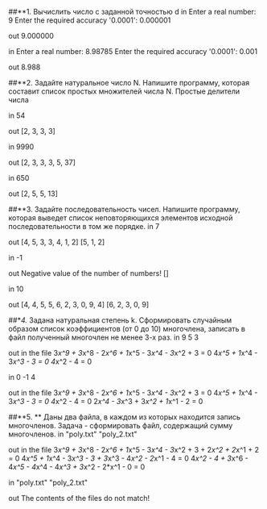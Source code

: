 ##**1. Вычислить число c заданной точностью d
in
Enter a real number: 9
Enter the required accuracy '0.0001': 0.000001

out
9.000000

in
Enter a real number: 8.98785
Enter the required accuracy '0.0001': 0.001

out
8.988

##**2. Задайте натуральное число N. Напишите программу, которая составит список простых множителей числа N.
Простые делители числа

in
54

out
[2, 3, 3, 3]

in
9990

out
[2, 3, 3, 3, 5, 37]

in
650

out
[2, 5, 5, 13]

##**3. Задайте последовательность чисел. Напишите программу, которая выведет список неповторяющихся элементов исходной последовательности в том же порядке.
in
7

out
[4, 5, 3, 3, 4, 1, 2]
[5, 1, 2]

in
-1

out
Negative value of the number of numbers!
[]

in
10

out
[4, 4, 5, 5, 6, 2, 3, 0, 9, 4]
[6, 2, 3, 0, 9]

##**4.* Задана натуральная степень k. Сформировать случайным образом список коэффициентов (от 0 до 10) многочлена, записать в файл полученный многочлен не менее 3-х раз.
in
9
5
3

out in the file
3*x^9 + 3*x^8 - 2*x^6 + 1*x^5 - 3*x^4 - 3*x^2 + 3 = 0
4*x^5 + 1*x^4 - 3*x^3 - 3 = 0
4*x^2 - 4 = 0

in
0
-1
4

out in the file
3*x^9 + 3*x^8 - 2*x^6 + 1*x^5 - 3*x^4 - 3*x^2 + 3 = 0
4*x^5 + 1*x^4 - 3*x^3 - 3 = 0
4*x^2 - 4 = 0
2*x^4 - 3*x^3 + 3*x^2 + 1*x^1 - 2 = 0

##**5. ** Даны два файла, в каждом из которых находится запись многочленов. Задача - сформировать файл, содержащий сумму многочленов.
in
"poly.txt"
"poly_2.txt"

out in the file
3*x^9 + 3*x^8 - 2*x^6 + 1*x^5 - 3*x^4 - 3*x^2 + 3 + 2*x^2 + 2*x^1 + 2 = 0
4*x^5 + 1*x^4 - 3*x^3 - 3 + 3*x^3 - 4*x^2 - 2*x^1 - 4 = 0
4*x^2 - 4 + 3*x^6 - 4*x^5 - 4*x^4 - 4*x^3 + 3*x^2 - 2*x^1 - 0 = 0

in
"poly.txt"
"poly_2.txt"

out
The contents of the files do not match!
